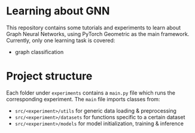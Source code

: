 # Learning about GNN

This repository contains some tutorials and experiments to learn about Graph Neural Networks, using PyTorch Geometric as
the main framework. Currently, only one learning task is covered:

 - graph classification

# Project structure
Each folder under `experiments` contains a `main.py` file which runs the corresponding experiment. The
`main` file imports classes from:
 - `src/<experiment>/utils` for generic data loading & preprocessing
 - `src/<experiment>/datasets` for functions specific to a certain dataset
 - `src/<experiment>/models` for model initialization, training & inference
